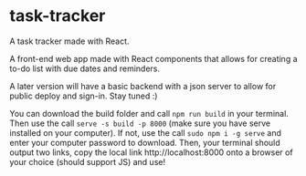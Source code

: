 # task-tracker
A task tracker made with React.

A front-end web app made with React components that allows for creating a to-do list with due dates and reminders. 

A later version will have a basic backend with a json server to allow for public deploy and sign-in. Stay tuned :)

You can download the build folder and call ```npm run build``` in your terminal. 
Then use the call ```serve -s build -p 8000``` (make sure you have serve installed on your computer).
If not, use the call ```sudo npm i -g serve``` and enter your computer password to download.
Then, your terminal should output two links, copy the local link http://localhost:8000 onto a browser of your choice (should support JS) and use!

